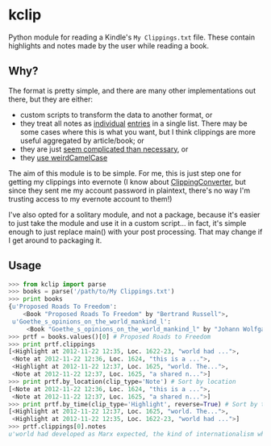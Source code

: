 kclip
=====

Python module for reading a Kindle's `My Clippings.txt` file. These contain
highlights and notes made by the user while reading a book.

## Why?

The format is pretty simple, and there are many other implementations
out there, but they are either:
* custom scripts to transform the data to another format, or
* they treat all notes as [individual](https://github.com/tswicegood/pyKindle)
  [entries](https://github.com/albins/kindle-clippings-parser) in a single list. There
  may be some cases where this is what you want, but I think clippings are more
  useful aggregated by article/book; or
* they are just [seem complicated than necessary](https://github.com/gfranxman/Kindle-Clippings-Parser), or
* they [use weirdCamelCase](https://github.com/rydjones/Kindle-Clippings-Export)

The aim of this module is to be simple. For me, this is just step
one for getting my clippings into evernote (I know about
[ClippingConverter](http://clippingsconverter.com/), but
since they sent me my account password in plaintext, there's no way I'm
trusting access to my evernote account to them!)

I've also opted for a solitary module, and not a package, because it's easier
to just take the module and use it in a custom script... in fact, it's simple enough
to just replace main() with your post processing. That may change
if I get around to packaging it.

## Usage

```python
>>> from kclip import parse
>>> books = parse('/path/to/My Clippings.txt')
>>> print books
{u'Proposed Roads To Freedom':
    <Book "Proposed Roads To Freedom" by "Bertrand Russell">,
 u'Goethe_s_opinions_on_the_world_mankind_l':
     <Book "Goethe_s_opinions_on_the_world_mankind_l" by "Johann Wolfgang von Goethe">}
>>> prtf = books.values()[0] # Proposed Roads to Freedom
>>> print prtf.clippings 
[<Highlight at 2012-11-22 12:35, Loc. 1622-23, "world had ...">,
 <Note at 2012-11-22 12:36, Loc. 1624, "this is a ...">,
 <Highlight at 2012-11-22 12:37, Loc. 1625, "world. The...">,
 <Note at 2012-11-22 12:37, Loc. 1625, "a shared n...">]
>>> print prtf.by_location(clip_type='Note') # Sort by location
[<Note at 2012-11-22 12:36, Loc. 1624, "this is a ...">,
 <Note at 2012-11-22 12:37, Loc. 1625, "a shared n...">]
>>> print prtf.by_time(clip_type='Highlight', reverse=True) # Sort by time
[<Highlight at 2012-11-22 12:37, Loc. 1625, "world. The...">,
 <Highlight at 2012-11-22 12:35, Loc. 1622-23, "world had ...">]
>>> prtf.clippings[0].notes
u'world had developed as Marx expected, the kind of internationalism which he foresaw might have inspired a universal social revolution. Russia, which devel-'
```

